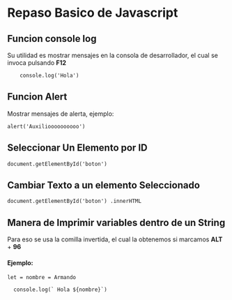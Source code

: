 # Repaso Basico de Javascript 

## Funcion console log

Su utilidad es mostrar mensajes en la consola de desarrollador, el cual se invoca pulsando **F12**

```
	console.log('Hola')
```

## Funcion Alert

Mostrar mensajes de alerta, ejemplo:

```
alert('Auxilioooooooooo')
```

## Seleccionar Un Elemento por ID 

```
document.getElementById('boton') 
```

## Cambiar Texto a un elemento Seleccionado

```
document.getElementById('boton') .innerHTML 
```


## Manera de Imprimir variables dentro de un String 

Para eso se usa la comilla invertida, el cual la obtenemos si marcamos **ALT** + **96**  

#### Ejemplo: 

```
let = nombre = Armando 

  console.log(` Hola ${nombre}`)

```